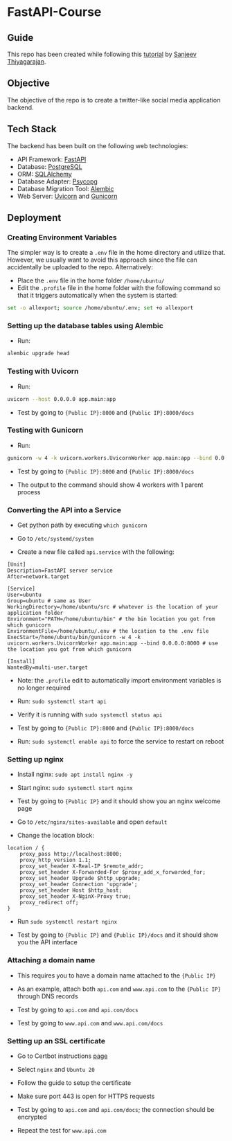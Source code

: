 # FastAPI-Course

## Guide

This repo has been created while following this [tutorial](https://www.youtube.com/watch?v=ToXOb-lpipM) by [Sanjeev Thiyagarajan](https://www.youtube.com/c/SanjeevThiyagarajan).

## Objective

The objective of the repo is to create a twitter-like social media application backend.

## Tech Stack

The backend has been built on the following web technologies:

- API Framework: [FastAPI](https://fastapi.tiangolo.com)
- Database: [PostgreSQL](https://www.postgresql.org)
- ORM: [SQLAlchemy](https://www.sqlalchemy.org)
- Database Adapter: [Psycopg](https://pypi.org/project/psycopg2/)
- Database Migration Tool: [Alembic](https://alembic.sqlalchemy.org/en/latest/)
- Web Server: [Uvicorn](https://www.uvicorn.org) and [Gunicorn](https://gunicorn.org)

## Deployment

### Creating Environment Variables

The simpler way is to create a `.env` file in the home directory and utilize that. However, we usually want to avoid this approach since the file can accidentally be uploaded to the repo. Alternatively:

- Place the `.env` file in the home folder `/home/ubuntu/`
- Edit the `.profile` file in the home folder with the following command so that it triggers automatically when the system is started:

```bash
set -o allexport; source /home/ubuntu/.env; set +o allexport
```

### Setting up the database tables using Alembic

- Run:

```bash
alembic upgrade head
```

### Testing with Uvicorn

- Run:

```bash
uvicorn --host 0.0.0.0 app.main:app
```

- Test by going to `{Public IP}:8000` and `{Public IP}:8000/docs`

### Testing with Gunicorn

- Run:

```bash
gunicorn -w 4 -k uvicorn.workers.UvicornWorker app.main:app --bind 0.0.0.0:8000
```

- Test by going to `{Public IP}:8000` and `{Public IP}:8000/docs`

- The output to the command should show 4 workers with 1 parent process

### Converting the API into a Service

- Get python path by executing `which gunicorn`

- Go to `/etc/systemd/system`

- Create a new file called `api.service` with the following:

```
[Unit]
Description=FastAPI server service
After=network.target

[Service]
User=ubuntu
Group=ubuntu # same as User
WorkingDirectory=/home/ubuntu/src # whatever is the location of your application folder
Environment="PATH=/home/ubuntu/bin" # the bin location you got from which gunicorn
EnvironmentFile=/home/ubuntu/.env # the location to the .env file
ExecStart=/home/ubuntu/bin/gunicorn -w 4 -k uvicorn.workers.UvicornWorker app.main:app --bind 0.0.0.0:8000 # use the location you got from which gunicorn

[Install]
WantedBy=multi-user.target
```

- Note: the `.profile` edit to automatically import environment variables is no longer required

- Run: `sudo systemctl start api`

- Verify it is running with `sudo systemctl status api`

- Test by going to `{Public IP}:8000` and `{Public IP}:8000/docs`

- Run: `sudo systemctl enable api` to force the service to restart on reboot

### Setting up nginx

- Install nginx: `sudo apt install nginx -y`

- Start nginx: `sudo systemctl start nginx`

- Test by going to `{Public IP}` and it should show you an nginx welcome page

- Go to `/etc/nginx/sites-available` and open `default`

- Change the location block:

```
location / {
    proxy_pass http://localhost:8000;
    proxy_http_version 1.1;
    proxy_set_header X-Real-IP $remote_addr;
    proxy_set_header X-Forwarded-For $proxy_add_x_forwarded_for;
    proxy_set_header Upgrade $http_upgrade;
    proxy_set_header Connection 'upgrade';
    proxy_set_header Host $http_host;
    proxy_set_header X-NginX-Proxy true;
    proxy_redirect off;
}
```

- Run `sudo systemctl restart nginx`

- Test by going to `{Public IP}` and `{Public IP}/docs` and it should show you the API interface

### Attaching a domain name

- This requires you to have a domain name attached to the `{Public IP}`

- As an example, attach both `api.com` and `www.api.com` to the `{Public IP}` through DNS records

- Test by going to `api.com` and `api.com/docs`

- Test by going to `www.api.com` and `www.api.com/docs`

### Setting up an SSL certificate

- Go to Certbot instructions [page](https://certbot.eff.org/instructions)

- Select `nginx` and `Ubuntu 20`

- Follow the guide to setup the certificate

- Make sure port 443 is open for HTTPS requests

- Test by going to `api.com` and `api.com/docs`; the connection should be encrypted

- Repeat the test for `www.api.com`
